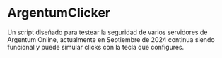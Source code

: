 # ArgentumClicker
Un script diseñado para testear la seguridad de varios servidores de Argentum Online, actualmente en Septiembre de 2024 continua siendo funcional y puede simular clicks con la tecla que configures.

